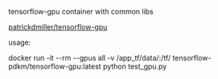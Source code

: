 tensorflow-gpu container with common libs


[patrickdmiller/tensorflow-gpu](https://hub.docker.com/repository/docker/patrickdmiller/tensorflow-gpu)

usage:


docker run -it --rm --gpus all -v /app_tf/data/:/tf/ tensorflow-pdkm/tensorflow-gpu:latest python test_gpu.py

